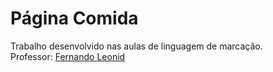 # Página Comida

Trabalho desenvolvido nas aulas de linguagem de marcação. \
Professor: [Fernando Leonid](https://github.com/fernandoleonid)